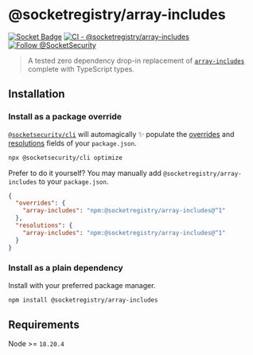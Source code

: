 # @socketregistry/array-includes

[![Socket Badge](https://socket.dev/api/badge/npm/package/@socketregistry/array-includes)](https://socket.dev/npm/package/@socketregistry/array-includes)
[![CI - @socketregistry/array-includes](https://github.com/SocketDev/socket-registry-js/actions/workflows/test.yml/badge.svg)](https://github.com/SocketDev/socket-registry-js/actions/workflows/test.yml)
[![Follow @SocketSecurity](https://img.shields.io/twitter/follow/SocketSecurity?style=social)](https://twitter.com/SocketSecurity)

> A tested zero dependency drop-in replacement of
> [`array-includes`](https://socket.dev/npm/package/array-includes) complete
> with TypeScript types.

## Installation

### Install as a package override

[`@socketsecurity/cli`](https://socket.dev/npm/package/@socketsecurity/cli) will
automagically :sparkles: populate the
[overrides](https://docs.npmjs.com/cli/v9/configuring-npm/package-json#overrides)
and [resolutions](https://yarnpkg.com/configuration/manifest#resolutions) fields
of your `package.json`.

```sh
npx @socketsecurity/cli optimize
```

Prefer to do it yourself? You may manually add `@socketregistry/array-includes`
to your `package.json`.

```json
{
  "overrides": {
    "array-includes": "npm:@socketregistry/array-includes@^1"
  },
  "resolutions": {
    "array-includes": "npm:@socketregistry/array-includes@^1"
  }
}
```

### Install as a plain dependency

Install with your preferred package manager.

```sh
npm install @socketregistry/array-includes
```

## Requirements

Node >= `18.20.4`
